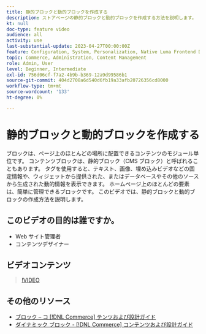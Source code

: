 ```yaml
---
title: 静的ブロックと動的ブロックを作成する
description: ストアページの静的ブロックと動的ブロックを作成する方法を説明します。
kt: null
doc-type: feature video
audience: all
activity: use
last-substantial-update: 2023-04-27T00:00:00Z
feature: Configuration, System, Personalization, Native Luma Frontend Development, Page Content
topic: Commerce, Administration, Content Management
role: Admin, User
level: Beginner, Intermediate
exl-id: 756d06cf-f7a2-4b9b-b369-12a9d99586b1
source-git-commit: 404d2708a6d540d6fb19a33afb20726356cd8000
workflow-type: tm+mt
source-wordcount: '133'
ht-degree: 0%

---
```


# 静的ブロックと動的ブロックを作成する

ブロックは、ページ上のほとんどの場所に配置できるコンテンツのモジュール単位です。 コンテンツブロックは、静的ブロック（CMS ブロック）と呼ばれることもあります。 タグを使用すると、テキスト、画像、埋め込みビデオなどの固定情報や、ウィジェットから提供された、またはデータベースやその他のソースから生成された動的情報を表示できます。 ホームページ上のほとんどの要素は、簡単に管理できるブロックです。 このビデオでは、静的ブロックと動的ブロックの作成方法を説明します。

## このビデオの目的は誰ですか。

- Web サイト管理者
- コンテンツデザイナー

## ビデオコンテンツ

>[!VIDEO](https://video.tv.adobe.com/v/343783?quality=12&learn=on)

## その他のリソース

- [ ブロック – コ  [!DNL Commerce]  テンツおよび設計ガイド ](https://experienceleague.adobe.com/docs/commerce-admin/content-design/elements/blocks/blocks.html)
- [ ダイナミック ブロック - [!DNL Commerce]  コンテンツおよび設計ガイド ](https://experienceleague.adobe.com/docs/commerce-admin/content-design/elements/dynamic-blocks/dynamic-blocks.html)
